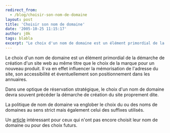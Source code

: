 ```yaml
---
redirect_from:
  - /blog/choisir-son-nom-de-domaine
layout: post
title: 'Choisir son nom de domaine'
date: '2005-10-25 11:15:17'
author: j0k
tags: blabla
excerpt: "Le choix d'un nom de domaine est un élément primordial de la démarche de création d'un site web au même titre que le choix de la marque pour un nouveau produit. Il va en effet influencer la mémorisation de l'adresse du site, son accessibilité et éventuellement son positionnement dans les annuaires.     \nDans une optique de réservation stratégique, le choix d'un      …"
---
```


Le choix d'un nom de domaine est un élément primordial de la démarche de création d'un site web au même titre que le choix de la marque pour un nouveau produit. Il va en effet influencer la mémorisation de l'adresse du site, son accessibilité et éventuellement son positionnement dans les annuaires.

Dans une optique de réservation stratégique, le choix d'un nom de domaine devra souvent précéder la démarche de création du site proprement dite.

La politique de nom de domaine va englober le choix du ou des noms de domaines au sens strict mais également celui des suffixes utilisés.

Un [article](http://www.abc-netmarketing.com/article.php3?id_article=81) intéressant pour ceux qui n'ont pas encore choisit leur nom de domaine ou pour des choix futurs.
